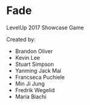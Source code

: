 # Fade
LevelUp 2017 Showcase Game

Created by:

- Brandon Oliver
- Kevin Lee
- Stuart Simpson
- Yanming Jack Mai
- Francseca Puchiele
- Min Ji Jung
- Fredrik Wegelid
- Maria Biachi
